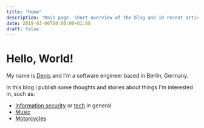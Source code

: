 ```yaml
---
title: "Home"
description: "Main page. Short overview of the blog and 10 recent articles."
date: 2019-03-06T00:00:00+01:00
draft: false
---
```

# Hello, World!

My name is [Denis](/about) and I'm a software engineer based in Berlin, Germany.

In this blog I publish some thoughts and stories about things I'm interested in, such as:

* [Information security](/posts/tech/security/) or [tech](/posts/tech/) in general
* [Music](/posts/music/)
* [Motorcycles](/posts/motorcycle/)
